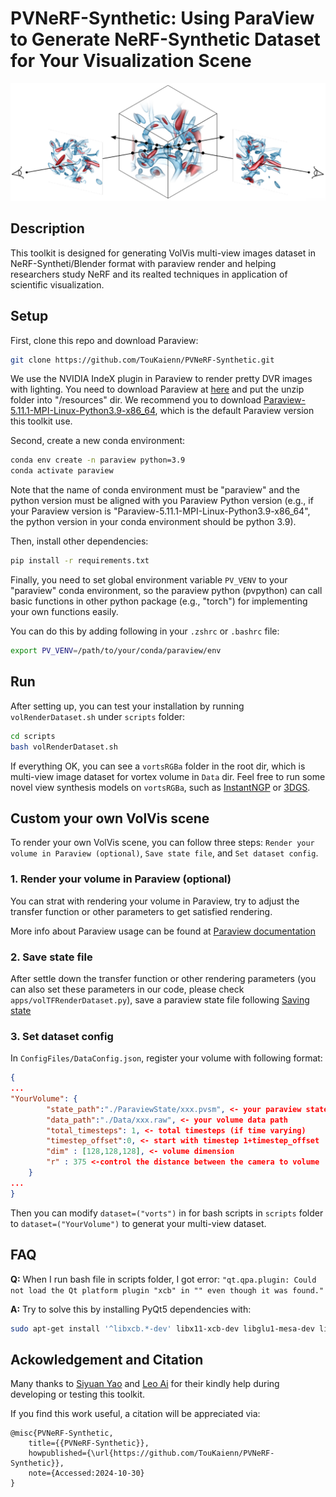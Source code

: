 # PVNeRF-Synthetic: Using ParaView to Generate NeRF-Synthetic Dataset for Your Visualization Scene
![alt text](assets/teaser.png)
## Description
This toolkit is designed for generating VolVis multi-view images dataset in NeRF-Syntheti/Blender format with paraview render and helping researchers study NeRF and its realted techniques in application of scientific visualization. 

## Setup

First, clone this repo and download Paraview:
```bash
git clone https://github.com/TouKaienn/PVNeRF-Synthetic.git
```

We use the NVIDIA IndeX plugin in Paraview to render pretty DVR images with lighting. You need to download Paraview at [here](https://www.paraview.org/download/) and put the unzip folder into "/resources" dir.
We recommend you to download [Paraview-5.11.1-MPI-Linux-Python3.9-x86_64](https://www.paraview.org/paraview-downloads/download.php?submit=Download&version=v5.11&type=binary&os=Linux&downloadFile=ParaView-5.11.1-MPI-Linux-Python3.9-x86_64.tar.gz), which is the default Paraview version this toolkit use.

Second, create a new conda environment:

```bash
conda env create -n paraview python=3.9
conda activate paraview
```

Note that the name of conda environment must be "paraview" and the python version must be aligned with you Paraview Python version (e.g., if your Paraview version is "Paraview-5.11.1-MPI-Linux-Python3.9-x86_64", the python version in your conda environment should be python 3.9).

Then, install other dependencies:
```bash
pip install -r requirements.txt
```
Finally, you need to set global environment variable ```PV_VENV``` to your "paraview" conda environment, so the paraview python (pvpython) can call basic functions in other python package (e.g., "torch") for implementing your own functions easily.

You can do this by adding following in your `.zshrc` or `.bashrc` file:
```bash
export PV_VENV=/path/to/your/conda/paraview/env
```

## Run
After setting up, you can test your installation by running `volRenderDataset.sh` under `scripts` folder:
```bash
cd scripts
bash volRenderDataset.sh
```
If everything OK, you can see a `vortsRGBa` folder in the root dir, which is multi-view image dataset for vortex volume in `Data` dir.
Feel free to run some novel view synthesis models on `vortsRGBa`, such as [InstantNGP](https://github.com/NVlabs/instant-ngp) or [3DGS](https://github.com/graphdeco-inria/gaussian-splatting).

## Custom your own VolVis scene
To render your own VolVis scene, you can follow three steps: `Render your volume in Paraview (optional)`, `Save state file`, and `Set dataset config`.

### 1. Render your volume in Paraview (optional)
You can strat with rendering your volume in Paraview, try to adjust the transfer function or other parameters to get satisfied rendering.

More info about Paraview usage can be found at [Paraview documentation](https://docs.paraview.org/en/v5.11.2/UsersGuide/introduction.html)

### 2. Save state file
After settle down the transfer function or other rendering parameters (you can also set these parameters in our code, please check `apps/volTFRenderDataset.py`), save a paraview state file following [Saving state](https://docs.paraview.org/en/v5.11.2/UsersGuide/savingResults.html#saving-state)

### 3. Set dataset config
In `ConfigFiles/DataConfig.json`, register your volume with following format:
```json
{
...
"YourVolume": {
        "state_path":"./ParaviewState/xxx.pvsm", <- your paraview state file path
        "data_path":"./Data/xxx.raw", <- your volume data path
        "total_timesteps": 1, <- total timesteps (if time varying)
        "timestep_offset":0, <- start with timestep 1+timestep_offset
        "dim" : [128,128,128], <- volume dimension
        "r" : 375 <-control the distance between the camera to volume
    }
...
}
```
Then you can modify `dataset=("vorts")` in for bash scripts in `scripts` folder to `dataset=("YourVolume")` to generat your multi-view dataset.


## FAQ
**Q:** When I run bash file in scripts folder, I got error: ```"qt.qpa.plugin: Could not load the Qt platform plugin "xcb" in "" even though it was found."```

**A:** Try to solve this by installing PyQt5 dependencies with:
```bash
sudo apt-get install '^libxcb.*-dev' libx11-xcb-dev libglu1-mesa-dev libxrender-dev libxi-dev libxkbcommon-dev libxkbcommon-x11-dev
```



## Ackowledgement and Citation
Many thanks to [Siyuan Yao](https://github.com/JCBreath) and [Leo Ai](https://github.com/KuangshiAi) for their kindly help during developing or testing this toolkit.


If you find this work useful, a citation will be appreciated via:
```
@misc{PVNeRF-Synthetic,
    title={{PVNeRF-Synthetic}},
    howpublished={\url{https://github.com/TouKaienn/PVNeRF-Synthetic}},
    note={Accessed:2024-10-30}
}
```

